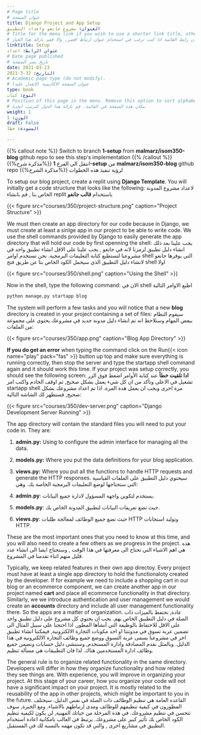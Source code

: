 ```yaml
---
# Page title
# عنوان الصفحة
title: Django Project and App Setup
العنوان: مشروع جانغو واعداد التطبيق
# Title for the menu link if you wish to use a shorter link title, otherwise remove this option.
# عنوان رابط القائمة اذا كنت ترغب في استخدام عنوان ارتباط اقصر, والا فقم بازالة هذا الخيار.
linktitle: Setup
عنوان الرابط: اعداد
# Date page published
# تاريخ نشر الصفحة
date: 2021-03-23
التاريخ: 32-3-2021
# Academic page type (do not modify).
# عنوان الصفحة الاكاديمية (لاتعدل عليه)
type: book
النوع: كتاب
# Position of this page in the menu. Remove this option to sort alphabetically.
# مكان هذة الصفحة في القائمة. قم بازالة هذا الخيار للترتيب ابجديا.
weight: 1
الوزن: 1
draft: False
المسودة: خطأ

---
```


{{% callout note %}}
Switch to branch **1-setup** from **malmarz/isom350-blog** github repo to see this step's implementation
{{% /callout %}}
{{%مذكرة شرح%}}
 انتقل الى الفرع **1-setup** من **malmarz/isom350-blog** github repo لرؤية تنفيذ هذه الخطوات
{{%مذكرة الشرح%}}

To setup our blog project, create a replit using **Django Template**. You will initially get a code structure that looks like the following:
لاعداد مشروع المدونة الخاص بنا , قم بانشاء replit باستخدام **قالب جانغو** 

{{< figure src="courses/350/project-structure.png" caption="Project Structure" >}}

We must then create an app directory for our code because in Django, we must create at least a sinlge app in our project to be able to write code. We use the shell commands provided by Django to easily generate the app directory that will hold our code by first openning the shell:
يجب علينا بعد ذلك انشاء دليل تطبيق لرمزنا لانه في  جانغو , يجب علينا على الاقل انشاء تطبيق واحد في مشروعنا لنستطيع كتابة التعليمات البرمجية. نحن نستخدم اوامر shell التي يوفرها جانغو لانشاء دليل التطبيق الذي سيحمل الكود الخاص بنا عن طريق فتح shell اولا 

{{< figure src="courses/350/shell.png" caption="Using the Shell" >}}

Now in the shell, type the following command:
الان في shell اطبع الاوامر التالية

```bash
python manage.py startapp blog
```

The system will perform a few tasks and you will notice that a new **blog** directory is created in your project containing a set of files:
سيقوم النظام ببعض المهام وستلاحظ انه تم انشاء دليل مدونة جديد في مشروعك يحتوي على مجموعة من الملفات:

{{< figure src="courses/350/app.png" caption="Blog App Directory" >}}

**If you do get an error** when typing the command click on the Run{{< icon name="play" pack="fas" >}} button up top and make sure everything is running correctly, then stop the server and type the startapp shell command again and it should work this time. If your project was setup correctly, you should see the following screen:
**ادا تلقيت خطأ** عند كتابة الأوامر اضغط فوق الزر تشغيل في الاعلى وتأكد من ان كل شيء يعمل بشكل صحيح, ثم اوقف الخادم واكتب امر startapp shell مرة اخرى ويجب ان يعمل هدة المرة. اذا تم اعداد مشروعك بشكل صحيح, فستظهر لك الشاشة التالية:

{{< figure src="courses/350/dev-server.png" caption="Django Development Server Running" >}}

The app directory will contain the standard files you will need to put your code in. They are:
1. **admin.py:** Using to configure the admin interface for managing all the data.
2. **models.py:** Where you put the data definitions for your blog application.
3. **views.py:** Where you put all the functions to handle HTTP requests and generate the HTTP responses.
سيحتوي دليل التطبيق على الملفات القياسية التي ستحتاجها لوضع التعليمات  البرمجية الخاصة بك. وهي:

1. **admin.py**: يستخدم لتكوين واجهة المسؤول لادارة جميع البيانات.
2. **models.py**: حيث تضع تعريفات البيانات لتطبيق المدونة الخاص بك.
3. **views.py**: حيث تضع جميع الوظائف لمعالجة طلبات HTTP وتوليد استجابات HTTP.

These are the most important ones that you need to know at this time, and you will also need to create a few others as we progress in the project. 
هذه هي اهم الاشياء التي تحتاج الى معرفتها في هذا الوقت , وستحتاج ايضا الى انشاء عدد قليل منهم اثناء تقدمنا في المشروع.

Typically, we keep related features in their own app directoy. Every project must have at least a single app directory to hold the functionaloty created by the developer. If for example we need to include a shopping cart in our blog or an ecommerce component, we can create another app in our project named **cart** and place all ecommerce functionality in that directory. Similarly, we we introduce authentication and user management we would create an **accounts** directory and include all user management functionality there. So the apps are a matter of organization. 
عادة, نحتفظ بالميزات ذات الصلة في دليل التطبيق الخاص بهم. يجب ان يحتوي كل مشروع على دليل تطبيق واحد على الاقل للاحتفاظ بالوظيفة التي أنشأها المطور. اذا احتجنا على سبيل المثال الى تضمين عربة تسوق في مدونتنا او احد مكونات التجارة الالكترونية, فيمكننا انشاء تطبيق اخر في مشروعنا يسمى عربة التسوق ووضع جميع وظائف التجارة الالكترونية في هذا الدليل. وبالمثل نقدم المصادقة وادارة المسنخدم, وسننشى دليل حسابات ونضمن جميع وظائف ادارة المستخدمين هناك. لذا فان التطبيقات هي مسألة تنظيم. 

The general rule is to organize related functionality in the same directory. Developers will differ in how they organize functionality and how related they see things are. With experience, you will improve in organizing your project. At this stage of your career, how you organize your code will not have a significant impact on your project. It is mostly related to the reusability of the app in other projects, which might be important to you in the future.
القاعدة العامة هي تنظيم الوظائف ذات الصلة في نفس الدليل. سيختلف المطورون في كيفية تنظيمهم للوظائف ومدى ارتباطهم بالاشياء. ومع الخبرة, سوف تتحسن في تنظيم مشروعك. في هذة المرحلة من حياتك المهنية, لن يكون لكيفية تنظيم الكود الخاص بك تأثير كبير على مشروعك. يرتبط في الغالب بامكانية اعادة استخدام التطبيق في مشاريع اخرى , والتي قد تكون مهمه بالنسبة لك في  المستقبل.